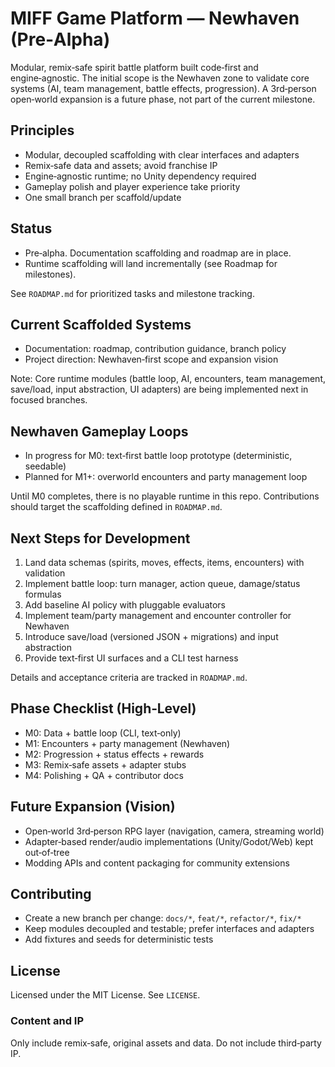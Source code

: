 # MIFF Game Platform — Newhaven (Pre‑Alpha)

Modular, remix‑safe spirit battle platform built code‑first and engine‑agnostic. The initial scope is the Newhaven zone to validate core systems (AI, team management, battle effects, progression). A 3rd‑person open‑world expansion is a future phase, not part of the current milestone.

## Principles

- Modular, decoupled scaffolding with clear interfaces and adapters
- Remix‑safe data and assets; avoid franchise IP
- Engine‑agnostic runtime; no Unity dependency required
- Gameplay polish and player experience take priority
- One small branch per scaffold/update

## Status

- Pre‑alpha. Documentation scaffolding and roadmap are in place.
- Runtime scaffolding will land incrementally (see Roadmap for milestones).

See `ROADMAP.md` for prioritized tasks and milestone tracking.

## Current Scaffolded Systems

- Documentation: roadmap, contribution guidance, branch policy
- Project direction: Newhaven‑first scope and expansion vision

Note: Core runtime modules (battle loop, AI, encounters, team management, save/load, input abstraction, UI adapters) are being implemented next in focused branches.

## Newhaven Gameplay Loops

- In progress for M0: text‑first battle loop prototype (deterministic, seedable)
- Planned for M1+: overworld encounters and party management loop

Until M0 completes, there is no playable runtime in this repo. Contributions should target the scaffolding defined in `ROADMAP.md`.

## Next Steps for Development

1. Land data schemas (spirits, moves, effects, items, encounters) with validation
2. Implement battle loop: turn manager, action queue, damage/status formulas
3. Add baseline AI policy with pluggable evaluators
4. Implement team/party management and encounter controller for Newhaven
5. Introduce save/load (versioned JSON + migrations) and input abstraction
6. Provide text‑first UI surfaces and a CLI test harness

Details and acceptance criteria are tracked in `ROADMAP.md`.

## Phase Checklist (High‑Level)

- M0: Data + battle loop (CLI, text‑only)
- M1: Encounters + party management (Newhaven)
- M2: Progression + status effects + rewards
- M3: Remix‑safe assets + adapter stubs
- M4: Polishing + QA + contributor docs

## Future Expansion (Vision)

- Open‑world 3rd‑person RPG layer (navigation, camera, streaming world)
- Adapter‑based render/audio implementations (Unity/Godot/Web) kept out‑of‑tree
- Modding APIs and content packaging for community extensions

## Contributing

- Create a new branch per change: `docs/*`, `feat/*`, `refactor/*`, `fix/*`
- Keep modules decoupled and testable; prefer interfaces and adapters
- Add fixtures and seeds for deterministic tests

## License

Licensed under the MIT License. See `LICENSE`.

### Content and IP

Only include remix‑safe, original assets and data. Do not include third‑party IP.
